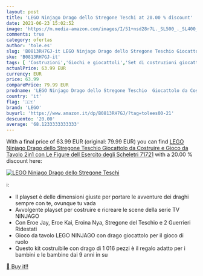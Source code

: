 ```yaml
---
layout: post
title: 'LEGO Ninjago Drago dello Stregone Teschi at 20.00 % discount'
date: 2021-06-23 15:02:52
image: 'https://m.media-amazon.com/images/I/51+nsd28r7L._SL500_._SL400_.jpg'
comments: true
category: ofertas
author: 'tole.es'
slug: 'B0813RH7GJ-it LEGO Ninjago Drago dello Stregone Teschio Giocattolo da...'
sku: 'B0813RH7GJ-it'
tags: [ 'Costruzioni','Giochi e giocattoli','Set di costruzioni giocattolo','lego', ]
actualPrice: 63.99 EUR
currency: EUR
price: 63.99
comparePrice: 79.99 EUR
prodname: 'LEGO Ninjago Drago dello Stregone Teschio  Giocattolo da Costruire e Gioco da Tavolo 2in1 con Le Figure dell Esercito degli Scheletri  71721'
country: 'it'
flag: '🇮🇹'
brand: 'LEGO'
buyurl: 'https://www.amazon.it/dp/B0813RH7GJ/?tag=tolees00-21'
descuento: '20.00'
average: '68.1233333333333'
---
```


With a final price of 63.99 EUR (original: 79.99 EUR) you can find [LEGO Ninjago Drago dello Stregone Teschio  Giocattolo da Costruire e Gioco da Tavolo 2in1 con Le Figure dell Esercito degli Scheletri  71721](https://www.amazon.it/dp/B0813RH7GJ/?tag=tolees00-21) with a  20.00 % discount here:

[![LEGO Ninjago Drago dello Stregone Teschi](https://m.media-amazon.com/images/I/51+nsd28r7L._SL500_._SL400_.jpg)](https://www.amazon.it/dp/B0813RH7GJ/?tag=tolees00-21)

ℹ️:

- Il playset è delle dimensioni giuste per portare le avventure dei draghi sempre con te, ovunque tu vada
- Avvolgente playset per costruire e ricreare le scene della serie TV NINJAGO
- Con Eroe Jay, Eroe Kai, Eroina Nya, Stregone del Teschio e 2 Guerrieri Ridestati
- Gioco da tavolo LEGO NINJAGO con drago giocattolo per il gioco di ruolo
- Questo kit costruibile con drago di 1 016 pezzi è il regalo adatto per i bambini e le bambine dai 9 anni in su

[🛒 Buy it!!](https://www.amazon.it/dp/B0813RH7GJ/?tag=tolees00-21)
